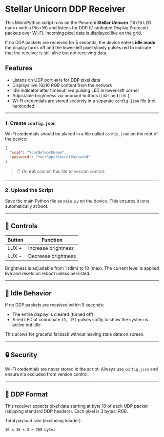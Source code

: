 # Stellar Unicorn DDP Receiver

This MicroPython script runs on the Pimoroni **Stellar Unicorn** (16x16 LED matrix with a Pico W) and listens for DDP (Distributed Display Protocol) packets over Wi-Fi. Incoming pixel data is displayed live on the grid.

If no DDP packets are received for 5 seconds, the device enters **idle mode**: the display turns off and the lower-left pixel slowly pulses red to indicate that the receiver is still alive but not receiving data.

## Features

- Listens on UDP port `4048` for DDP pixel data
- Displays live 16x16 RGB content from the network
- Idle indicator after timeout: red pulsing LED in lower-left corner
- Adjustable brightness via onboard buttons (`LUX+` and `LUX-`)
- Wi-Fi credentials are stored securely in a separate `config.json` file (not hardcoded)

---

### 1. Create `config.json`

Wi-Fi credentials should be placed in a file called `config.json` on the root of the device:

```json
{
  "ssid": "YourNetworkName",
  "password": "YourSuperSecretPassword"
}
```

> ✋ Do **not** commit this file to version control.

---

### 2. Upload the Script

Save the main Python file as `main.py` on the device. This ensures it runs automatically at boot.

---

## 🔧 Controls

| Button        | Function                |
|---------------|-------------------------|
| LUX +         | Increase brightness     |
| LUX -         | Decrease brightness     |

Brightness is adjustable from 1 (dim) to 10 (max). The current level is applied live and resets on reboot unless persisted.

---

## 🛑 Idle Behavior

If no DDP packets are received within 5 seconds:

- The entire display is cleared (turned off)
- A red LED at coordinate `(0, 15)` pulses softly to show the system is active but idle

This allows for graceful fallback without leaving stale data on screen.

---

## 🔒 Security

Wi-Fi credentials are never stored in the script. Always use `config.json` and ensure it's excluded from version control.

---

## 📡 DDP Format

This receiver expects pixel data starting at byte 10 of each UDP packet (skipping standard DDP headers). Each pixel is 3 bytes: RGB.

Total payload size (excluding header):  
```
16 x 16 x 3 = 768 bytes
```

